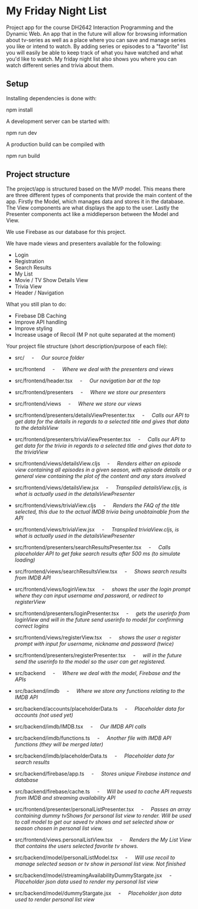 # My Friday Night List

Project app for the course DH2642 Interaction Programming and the Dynamic Web.
An app that in the future will allow for browsing information about tv-series as well as a place where you can save and manage series you like or intend to watch. 
By adding series or episodes to a "favorite" list you will easily be able to keep track of what you have watched and what you'd like to watch. My friday night list also shows you where you can watch different series and trivia about them. 

## Setup

Installing dependencies is done with:

npm install

A development server can be started with:

npm run dev 

A production build can be compiled with 

npm run build


## Project structure

The project/app is structured based on the MVP model. This means there are three different types of components that provide the main content of the app. Firstly the Model, which manages data and stores it in the database. The View components are what displays the app to the user. Lastly the Presenter components act like a middleperson between the Model and View.

We use Firebase as our database for this project. 

We have made views and presenters available for the following:

  * Login
  * Registration
  * Search Results
  * My List
  * Movie / TV Show Details View
  * Trivia View
  * Header / Navigation
    
What you still plan to do:
  * Firebase DB Caching
  * Improve API handling
  * Improve styling
  * Increase usage of Recoil (M P not quite separated at the moment)

Your project file structure (short description/purpose of each file):
  * src/ &nbsp; &nbsp; - &nbsp; &nbsp; *Our source folder*
  
  * src/frontend &nbsp; &nbsp; - &nbsp; &nbsp; *Where we deal with the presenters and views*
  * src/frontend/header.tsx &nbsp; &nbsp; - &nbsp; &nbsp; *Our navigation bar at the top*
  * src/frontend/presenters &nbsp; &nbsp; - &nbsp; &nbsp; *Where we store our presenters*
  * src/frontend/views &nbsp; &nbsp; - &nbsp; &nbsp; *Where we store our views*
  * src/frontend/presenters/detailsViewPresenter.tsx &nbsp; &nbsp; - &nbsp; &nbsp; *Calls our API to get data for the details in regards to a selected title and gives that data to the detailsView*
  * src/frontend/presenters/triviaViewPresenter.tsx &nbsp; &nbsp; - &nbsp; &nbsp; *Calls our API to get data for the trivia in regards to a selected title and gives that data to the triviaView*
  * src/frontend/views/detailsView.cljs &nbsp; &nbsp; - &nbsp; &nbsp; *Renders either an episode view containing all episodes in a given season, with episode details or a general view containing the plot of the content and any stars involved*
  * src/frontend/views/detailsView.jsx &nbsp; &nbsp; - &nbsp; &nbsp; *Transpiled detailsView.cljs, is what is actually used in the detailsViewPresenter*
  * src/frontend/views/triviaView.cljs &nbsp; &nbsp; - &nbsp; &nbsp; *Renders the FAQ of the title selected, this due to the actual IMDB trivia being unobtainable from the API*
  * src/frontend/views/triviaView.jsx &nbsp; &nbsp; - &nbsp; &nbsp; *Transpiled triviaView.cljs, is what is actually used in the detailsViewPresenter*
  * src/frontend/presenters/searchResultsPresenter.tsx &nbsp; &nbsp; - &nbsp; &nbsp; *Calls placeholder API to get fake search results after 500 ms (to simulate loading)*
  * src/frontend/views/searchResultsView.tsx &nbsp; &nbsp; - &nbsp; &nbsp; *Shows search results from IMDB API*
  * src/frontend/views/loginView.tsx &nbsp; &nbsp; - &nbsp; &nbsp; *shows the user the login prompt where they can input username and password, or redirect to registerView*
  * src/frontend/presenters/loginPresenter.tsx &nbsp; &nbsp; - &nbsp; &nbsp; *gets the userinfo from loginView and will in the future send userinfo to model for confirming correct logins*
  * src/frontend/views/registerView.tsx &nbsp; &nbsp; - &nbsp; &nbsp; *shows the user a register prompt with input for username, nickname and password (twice)*
  * src/frontend/presenters/registerPresenter.tsx &nbsp; &nbsp; - &nbsp; &nbsp; *will in the future send the userinfo to the model so the user can get registered.*
  * src/backend &nbsp; &nbsp; - &nbsp; &nbsp; *Where we deal with the model, Firebase and the APIs*
  * src/backend/imdb &nbsp; &nbsp; - &nbsp; &nbsp; *Where we store any functions relating to the IMDB API*
  * src/backend/accounts/placeholderData.ts &nbsp; &nbsp; - &nbsp; &nbsp; *Placeholder data for accounts (not used yet)*
  * src/backend/imdb/IMDB.tsx &nbsp; &nbsp; - &nbsp; &nbsp; *Our IMDB API calls*
  * src/backend/imdb/functions.ts &nbsp; &nbsp; - &nbsp; &nbsp; *Another file with IMDB API functions (they will be merged later)*
  * src/backend/imdb/placeholderData.ts &nbsp; &nbsp; - &nbsp; &nbsp; *Placeholder data for search results*
  * src/backend/firebase/app.ts &nbsp; &nbsp; - &nbsp; &nbsp; *Stores unique Firebase instance and database*
  * src/backend/firebase/cache.ts &nbsp; &nbsp; - &nbsp; &nbsp; *Will be used to cache API requests from IMDB and streaming availability API*
  * src/frontend/presenter/personalListPresenter.tsx &nbsp; &nbsp; - &nbsp; &nbsp; *Passes an array containing dummy tvShows for personal list view to render. Will be used to call model to get our saved tv shows and set selected show or season chosen in personal list view.*
  * src/frontend/views.personalListView.tsx &nbsp; &nbsp; - &nbsp; &nbsp; *Renders the My List View that contains the users selected favorite tv shows.*
  * src/backend/model/personalListModel.tsx &nbsp; &nbsp; - &nbsp; &nbsp; *Will use recoil to manage selected season or tv show in personal list view. Not finished*
  * src/backend/model/streamingAvailabilityDummyStargate.jsx &nbsp; &nbsp; - &nbsp; &nbsp; *Placeholder json data used to render my personal list view*
  * src/backend/model/dummyStargate.jsx &nbsp; &nbsp; - &nbsp; &nbsp; *Placeholder json data used to render personal list view*
